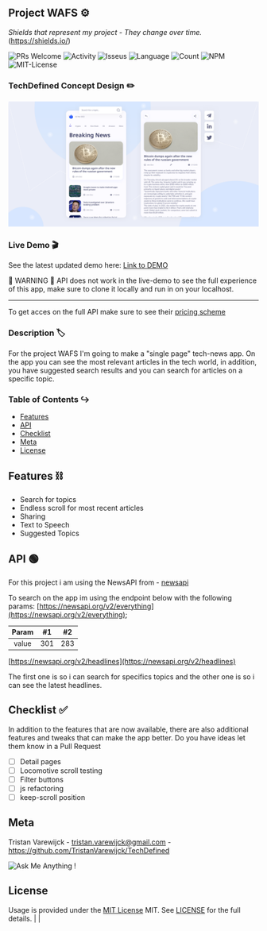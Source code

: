 ## Project WAFS :gear:

_Shields that represent my project - They change over time._ (https://shields.io/)

![PRs Welcome](https://img.shields.io/badge/PRs-welcome-brightgreen.svg?style=flat-square) ![Activity](https://img.shields.io/github/last-commit/TristanVarewijck/TechDefined) ![Isseus](https://img.shields.io/github/issues/TristanVarewijck/TechDefined) ![Language](https://img.shields.io/github/languages/top/TristanVarewijck/TechDefined) ![Count](https://img.shields.io/github/languages/count/TristanVarewijck/TechDefined?color=#a55eea) ![NPM](https://img.shields.io/npm/v/npm) ![MIT-License](https://img.shields.io/apm/l/vim-mode)

### TechDefined Concept Design :pencil2:

![TechDefined-concept-design](https://github.com/TristanVarewijck/TechDefined/blob/main/assets/images/concept-display.png)

### Live Demo :clapper:

See the latest updated demo here:
[Link to DEMO](https://tristanvarewijck.github.io/TechDefined/)

:rotating_light: WARNING :rotating_light:
API does not work in the live-demo to see the full experience of this app, make sure to clone it locally and run in on your localhost.

---

To get acces on the full API make sure to see their [pricing scheme](https://newsapi.org/pricing)

### Description :label:

For the project WAFS I'm going to make a "single page" tech-news app.
On the app you can see the most relevant articles in the tech world, in addition, you have suggested search results and you can search for articles on a specific topic.

### Table of Contents :arrow_right_hook:

- [Features](##features)
- [API](##API)
- [Checklist](##Checklist)
- [Meta](##Meta)
- [License](#license)

## Features :chains:

- Search for topics
- Endless scroll for most recent articles
- Sharing
- Text to Speech
- Suggested Topics

## API :green_circle:

For this project i am using the NewsAPI from - [newsapi](https://newsapi.org/)

To search on the app im using the endpoint below with the following params:
[https://newsapi.org/v2/everything](https://newsapi.org/v2/everything);

| Param | #1  | #2  |
| :---: | :-: | :-: |
| value | 301 | 283 |

[https://newsapi.org/v2/headlines](https://newsapi.org/v2/headlines)

The first one is so i can search for specifics topics and the other one is so i can see the latest headlines.

## Checklist :white_check_mark:

In addition to the features that are now available, there are also additional features and tweaks that can make the app better. Do you have ideas let them know in a Pull Request

- [ ] Detail pages
- [ ] Locomotive scroll testing
- [ ] Filter buttons
- [ ] js refactoring
- [ ] keep-scroll position

## Meta

Tristan Varewijck - tristan.varewijck@gmail.com - https://github.com/TristanVarewijck/TechDefined

![Ask Me Anything !](https://img.shields.io/badge/Ask%20me-anything-1abc9c.svg)

## License

Usage is provided under the [MIT License](https://github.com/git/git-scm.com/blob/master/MIT-LICENSE.txt) MIT. See [LICENSE](https://github.com/TristanVarewijck/TechDefined/blob/master/LICENSE) for the full details. | |

<!-- replace the code in the /docs folder with your own, so you can showcase your work with GitHub Pages 🌍 -->

<!-- Add a nice poster image here at the end of the week, showing off your shiny frontend 📸  // -->

<!-- Maybe a table of contents here? 📚  // -->

<!-- How about a section that describes how to install this project? 🤓 -->

<!-- What external data source is featured in your project and what are its properties 🌠  // -->

<!-- Maybe a checklist of done stuff and stuff still on your wishlist? ✅ // -->
